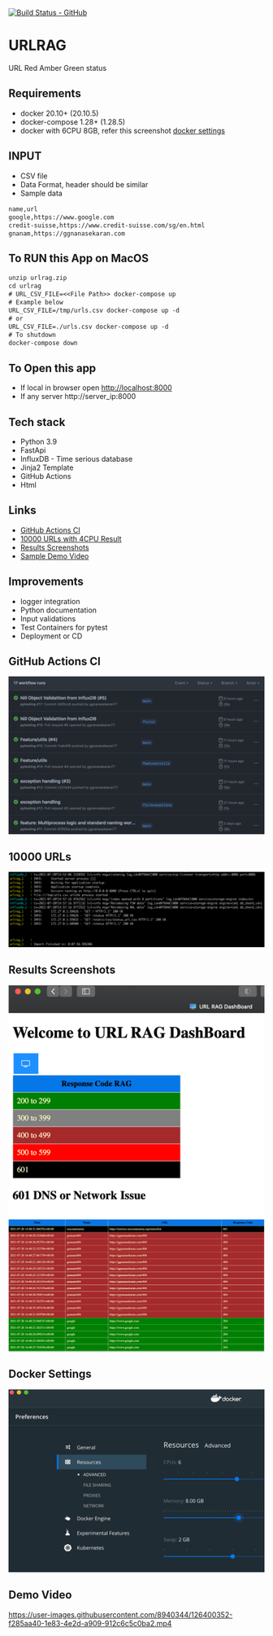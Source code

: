 [![Build Status - GitHub](https://github.com/ggnanasekaran77/urlrag/workflows/pytesting/badge.svg)](https://github.com/ggnanasekaran77/urlrag/actions?query=workflow%3Apytesting)
# URLRAG 
URL Red Amber Green status

## Requirements 
* docker 20.10+ (20.10.5)
* docker-compose 1.28+ (1.28.5)
* docker with 6CPU 8GB, refer this screenshot [docker settings](#docker-settings)

## INPUT
* CSV file
* Data Format, header should be similar
* Sample data 
```csv
name,url
google,https://www.google.com
credit-suisse,https://www.credit-suisse.com/sg/en.html
gnanam,https://ggnanasekaran.com
```

## To RUN this App on MacOS
```shell
unzip urlrag.zip
cd urlrag
# URL_CSV_FILE=<<File Path>> docker-compose up
# Example below
URL_CSV_FILE=/tmp/urls.csv docker-compose up -d
# or
URL_CSV_FILE=./urls.csv docker-compose up -d
# To shutdown
docker-compose down
```

## To Open this app
* If local in browser open [http://localhost:8000](http://localhost:8000)
* If any server http://server_ip:8000

## Tech stack
* Python 3.9 
* FastApi
* InfluxDB - Time serious database
* Jinja2 Template
* GitHub Actions  
* Html

## Links
* [GitHub Actions CI](#gitHub-actions-ci)
* [10000 URLs with 4CPU Result](#1000-urls)
* [Results Screenshots](#results-screenshots)
* [Sample Demo Video](#demo-video)

## Improvements
* logger integration
* Python documentation
* Input validations
* Test Containers for pytest
* Deployment or CD

## GitHub Actions CI
![gitHub-actions-ci](./images/github_actions_ci.png)

## 10000 URLs
![1000 URLs](./images/10000_urls.png)

## Results Screenshots
![Results Screenshots](./images/results.png)
![Results Screenshots](./images/results1.png)

## Docker Settings
![Docker Settings](./images/docker_settings.png)

## Demo Video
https://user-images.githubusercontent.com/8940344/126400352-f285aa40-1e83-4e2d-a909-912c6c5c0ba2.mp4


